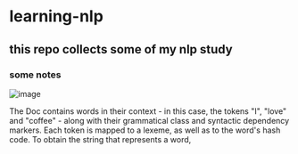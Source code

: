 ﻿# learning-nlp
## this repo collects some of my nlp study
### some notes
![image](https://github.com/ViniciusTheCoder/learning-nlp/assets/100241274/19995685-afdf-4173-bd74-7f84c963c847)

The Doc contains words in their context - in this case, the tokens "I", "love" and "coffee" - along with their grammatical class and syntactic dependency markers.
Each token is mapped to a lexeme, as well as to the word's hash code. To obtain the string that represents a word,
